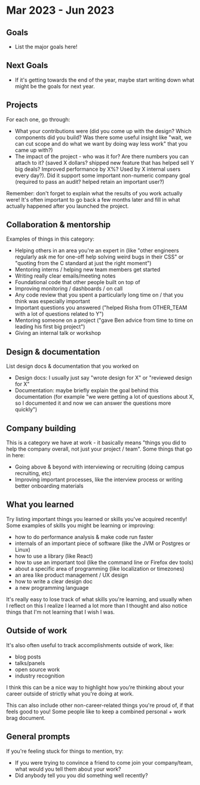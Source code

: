 # Mar 2023 - Jun 2023
## Goals 

* List the major goals here!

## Next Goals 

* If it's getting towards the end of the year, maybe start writing down what might be the goals for next year.

## Projects

For each one, go through:

* What your contributions were (did you come up with the design? Which components did you build? Was there some useful insight like "wait, we can cut scope and do what we want by doing way less work" that you came up with?)
* The impact of the project - who was it for? Are there numbers you can attach to it? (saved X dollars? shipped new feature that has helped sell Y big deals? Improved performance by X%? Used by X internal users every day?). Did it support some important non-numeric company goal (required to pass an audit? helped retain an important user?)

Remember: don't forget to explain what the results of you work actually were! It's often important to go back a few months later and fill in what actually happened after you launched the project.

## Collaboration & mentorship

Examples of things in this category:

* Helping others in an area you're an expert in (like "other engineers regularly ask me for one-off help solving weird bugs in their CSS" or "quoting from the C standard at just the right moment")
* Mentoring interns / helping new team members get started
* Writing really clear emails/meeting notes
* Foundational code that other people built on top of
* Improving monitoring / dashboards / on call
* Any code review that you spent a particularly long time on / that you think was especially important
* Important questions you answered ("helped Risha from OTHER_TEAM with a lot of questions related to Y")
* Mentoring someone on a project ("gave Ben advice from time to time on leading his first big project")
* Giving an internal talk or workshop

## Design & documentation

List design docs & documentation that you worked on

* Design docs: I usually just say "wrote design for X" or "reviewed design for X"
* Documentation: maybe briefly explain the goal behind this documentation (for example "we were getting a lot of questions about X, so I documented it and now we can answer the questions more quickly")

## Company building

This is a category we have at work - it basically means "things you did to help the company overall, not just your project / team". Some things that go in here:

* Going above & beyond with interviewing or recruiting (doing campus recruiting, etc)
* Improving important processes, like the interview process or writing better onboarding materials

## What you learned

Try listing important things you learned or skills you've acquired recently! Some examples of skills you might be learning or improving:

* how to do performance analysis & make code run faster
* internals of an important piece of software (like the JVM or Postgres or Linux)
* how to use a library (like React)
* how to use an important tool (like the command line or Firefox dev tools)
* about a specific area of programming (like localization or timezones)
* an area like product management / UX design
* how to write a clear design doc
* a new programming language

It's really easy to lose track of what skills you're learning, and usually when I reflect on this I realize I learned a lot more than I thought and also notice things that I'm not learning that I wish I was.

## Outside of work

It's also often useful to track accomplishments outside of work, like:

* blog posts
* talks/panels
* open source work
* industry recognition

I think this can be a nice way to highlight how you’re thinking about your career outside of strictly what you're doing at work.

This can also include other non-career-related things you're proud of, if that feels good to you! Some people like to keep a combined personal + work brag document.

## General prompts

If you're feeling stuck for things to mention, try:

* If you were trying to convince a friend to come join your company/team, what would you tell them about your work?
* Did anybody tell you you did something well recently?
